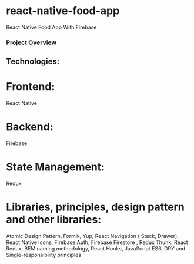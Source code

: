 # react-native-food-app
React Native Food App With Firebase
### Project Overview
 
## Technologies:
# Frontend: 
  React Native
# Backend:
  Firebase 
# State Management: 
  Redux 
# Libraries, principles, design pattern and other libraries:
  Atomic Design Pattern, Formik, Yup, React Navigation ( Stack, Drawer), React Native Icons, Firebase Auth, Firebase Firestore , Redux Thunk, React Redux, BEM naming methodology, React Hooks, JavaScript ES6, DRY and Single-responsibility principles
